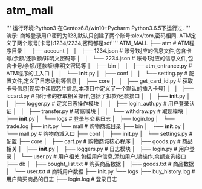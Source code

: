 # atm_mall
'''
运行环境:Python3
在Centos6.8/win10+Pycharm  Python3.6.5下运行过.
'''
演示:
商城登录用户密码为123,默认只创建了两个账号:alex/tom,密码相同.
ATM定义了两个账号[卡号]:1234/2234,密码都是sdf
'''
ATM_MALL
├── atm                     # ATM程序目录
│   ├── account
│   │   ├── 1234.json           # 账号1对应的信息文件,包含卡号/余额/还款额/非明文密码等
│   │   └── 2234.json           # 账号1对应的信息文件,包含卡号/余额/还款额/非明文密码等
│   ├── bin
│   │   ├── atm_entrance.py     # ATM程序的主入口
│   │   └── __init__.py
│   ├── conf
│   │   └── setting.py          # 配置文件,定义了日志级别等信息
│   ├── core
│   │   ├── get_card_id.py      # 获取卡号信息[现实中读取芯片信息,本项目中定义了一个默认的插入卡号]
│   │   ├── iccard.py           # 银行卡的存取相关操作,包括了扣款/还款接口
│   │   ├── __init__.py
│   │   ├── logger.py           # 定义日志操作模块
│   │   ├── login_auth.py       # 用户登录认证
│   │   ├── transfer.py         # 转账模块
│   │   └── withdraw.py         # 取现模块
│   ├── __init__.py
│   └── logs                    # 登录与交易日志
│       ├── login.log
│       └── trade.log
├── __init__.py
└── mall                    # 购物商城目录
    ├── bin
    │   ├── __init__.py
    │   └── mall.py             # 购物商城入口
    ├── conf
    │   ├── __init__.py
    │   └── settings.py         # 配置
    ├── core
    │   ├── cart.py             # 购物商城核心程序
    │   ├── goods.py            # 商品相关
    │   ├── __init__.py
    │   ├── loggers.py          # 日志模块
    │   ├── login.py            # 用户登录
    │   └── user.py             # 用户相关,包括用户信息,添加用户,锁操作,余额查询接口
    ├── db
    │   ├── bought_list.txt     # 购买商品数据
    │   ├── goods.txt           # 商品数据
    │   └── user.txt            # 商城用户数据
    ├── __init__.py
    └── logs
        ├── buy_history.log     # 用户购买商品的日志
        ├── login.log           # 登录日志
